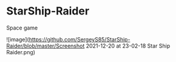 # StarShip-Raider
Space game

![image](https://github.com/SergeyS85/StarShip-Raider/blob/master/Screenshot 2021-12-20 at 23-02-18 Star Ship Raider.png)
<!-- ![image](https://github.com/SergeyS85/StarShip-Raider/blob/master/Screenshot 2021-12-20 at 23-04-05 Star Ship Raider.png) -->
